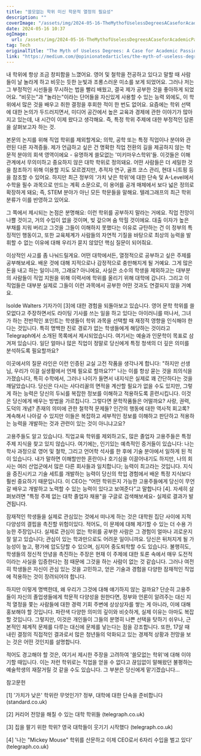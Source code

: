 ```yaml
---
title: "쓸모없는 학위 미신 학문적 열정의 필요성"
description: ""
coverImage: "/assets/img/2024-05-16-TheMythofUselessDegreesACaseforAcademicPassion_0.png"
date: 2024-05-16 10:37
ogImage: 
  url: /assets/img/2024-05-16-TheMythofUselessDegreesACaseforAcademicPassion_0.png
tag: Tech
originalTitle: "The Myth of Useless Degrees: A Case for Academic Passion"
link: "https://medium.com/@opinionatedarticles/the-myth-of-useless-degrees-a-case-for-academic-passion-db5482a5852c"
---
```



내 학위에 항상 조금 창피함을 느꼈어요. 영어 및 철학을 전공하고 있다고 말할 때 사람들이 날 놀라게 하고 비웃는 듯한 눈빛과 조롱스러운 미소를 보게 되었어요. 그러나 저는 그 부정적인 시선들을 무시하는 법을 빨리 배웠고, 결국 제가 공부한 것을 좋아하게 되었어요. "비웃는"과 "놀라는"이라는 단어들을 자신있게 사용할 수 있는 능력 외에도, 이 학위에서 많은 것을 배우고 취한 결정을 후회한 적이 한 번도 없어요. 요즘에는 학위 선택에 대한 논의가 두드러지면서, 미디어 공간에서 높은 교육과 경제에 관한 이야기가 많아지고 있는데, 내 시간이 이제 왔다고 생각해요. 즉, 특정 학위 주제에 대한 부정적인 담론을 살펴보고자 하는 것.

본문의 논지를 위해 직업 학위를 제외할게요; 의학, 공학 또는 특정 직업이나 분야와 관련된 다른 자격증들. 제가 언급하고 싶은 건 명확한 직업 전환의 길을 제공하지 않는 학문적 분야의 회색 영역이에요 - 유명하게 쓸모없는 '미키마우스학위'들. 이것들은 이해관계에서 무의미하고 중요하지 않은 대학 학위로 정의돼요. 어떤 사람들은 더 세밀한 것을 참조하기 위해 이용할 지도 모르겠지만, 추적자 연구, 골프 코스 관리, 현대 니트핑 등을 참조할 수 있어요. 하지만 최근 정부의 '가치 낮은 학위'에 대한 단속 및 A-Level에서 수학을 필수 과목으로 만드는 계획 소문으로, 이 용어를 공개 매체에서 보다 넓은 정의로 확장하게 돼요; 즉, STEM 분야가 아닌 모든 학문들을 말해요. 텔레그래프의 최근 학위 분류가 이를 반영하고 있어요.

그 쪽에서 제시되는 논점은 분명해요: 이런 학위를 공부하지 말라는 거에요. 직업 전망이 나쁠 것이고, 거의 수입이 없을 것이며, 빚 갚으며 숨 막힐 것이에요. 대출 이자가 높은 부채를 지워 버리고 그것을 그들이 이해하지 못했다는 이유로 규탄하는 건 이 정부의 특징적인 행동이고, 또한 교육체계가 사람들의 자연적 기질을 바탕으로 최상의 능력을 발휘할 수 없는 이유에 대해 우리가 묻지 않았던 핵심 질문이 되어줘요.

이상적인 사고를 좀 나눠드릴게요. 어떤 대학에서든, 열정적으로 공부하고 싶은 주제를 공부해보세요. 배운 것에 대해 지적으로나 감정적으로 충만해지게 될 거예요. 그게 많은 돈을 내고 하는 일이니까, 그래요? 아니에요, 사실은 소수의 학생을 제외하고는 대부분의 사람들이 직업 지원을 위해 이력서에 학위를 올리기 위해 대학에 갑니다. 그리고 이 직업들은 대부분 실제로 그들이 이런 과목에서 공부한 어떤 것과도 연결되지 않을 거예요.



Isolde Walters 기자가이 [3]에 대한 경험을 되돌아보고 있습니다. 영어 문학 학위를 쓸모없다고 주장하면서도 라이팅 기사를 쓰는 일을 하고 있다는 아이러니를 떠나서, 그녀가 하는 전반적인 포인트는 학생들이 학위 과목을 선택할 때 재정적 영향을 인식해야 한다는 것입니다. 특히 명백한 진로 경로가 없는 학생들에게 해당하는 것이라고 Telegraph에서 소개된 목록에서 제시되었습니다. 여기서는 예술과 인문학이 목표로 삼겨져 있습니다. 일단 얼마나 많은 직업이 정말로 당신에게 특정 청색의 더 깊은 의미를 분석하도록 필요할까요?

이곳에서의 질문 라인은 이런 인증된 교실 고전 작품을 생각나게 합니다: "하지만 선생님, 우리가 이걸 실생활에서 언제 필요로 할까요??" 나는 이를 항상 묻는 것을 죄의식을 가졌습니다, 특히 수학에서, 그러나 나이가 들면서 내지식은 실제로 꽤 간단하다는 것을 깨달았습니다. 당신은 다시는 사다리꼴의 면적을 계산할 필요가 없을 수도 있지만, 그렇게 하는 능력은 당신의 두뇌를 복잡한 정보를 이해하고 적용하도록 훈련시킵니다. 이것은 당신에게 배우는 방법을 가르칩니다. 그렇다면 문학작품들은 어떨까요? 사랑, 권력, 도덕의 개념? 존재의 의미에 관한 철학적 문제들? 인간의 행동에 대한 역사적 회고록? 계속해서 나아갈 수 있지만 이들은 복잡하고 세부적인 정보를 이해하고 판단하고 적용하는 능력을 개발하는 것과 관련이 있는 것이 아니냐고요?

고용주들도 알고 있습니다. 직업교육 학위를 제외하고도, 많은 졸업자 고용주들은 특정 주제 지식을 찾고 있지 않습니다. 여기에는, 인기있는 예측적인 증거들이 있습니다: 나는 학사 과정으로 영어 및 철학, 그리고 언어학 석사를 한 후에 기술 분야에서 일하게 된 적이 있습니다. 내가 말하면 이해할만한 혼란이나 호기심을 이끌어내기도 하지만, 나의 회사는 여러 산업군에서 많은 다른 회사들과 일치합니다; 능력이 최고라는 것입니다. 지식을 증진시키고 기술 세트를 개발하는 능력이 당신의 학업 경험에서 배운 특정 지식보다 훨씬 중요하기 때문입니다. 이 CEO는 “어떤 학위든지 가능한 고용주들에게 당신이 무언갈 배우고 개발하고 노력할 수 있는 능력이 있다고 보여준다”고 말합니다 [4]. 자세히 살펴보려면 "특정 주제 없는 대학 졸업자 채용"을 구글로 검색해보세요- 실제로 결과가 발견됩니다.

잠재적인 학생들을 실제로 관심있는 것에서 떠나게 하는 것은 대학원 집단 사이에 지적 다양성의 결핍을 촉진할 위험이있다. 적어도, 이 문제에 대해 제기할 수 있는 더 수용 가능한 주장입니다. 실제로 관심이 없는 학위를 공부한 사람은 그 경험이 얼마나 괴로운지 잘 알고 있습니다; 관심이 있는 학과만으로도 어려운 일이니까요. 당신은 뒤처지게 될 가능성이 높고, 평가에 압도당할 수 있으며, 심지어 중도퇴학할 수도 있습니다. 불행히도, 학생들의 정신적 안녕을 촉진하는 주장은 현재 이 주제에 대한 토론 속에서 매우 도전적이라는 사실을 입증한다는 점 때문에 그것을 하는 사람이 없는 것 같습니다. 그러나 여전히 학생들은 자신이 관심 있는 것을 고민하고, 얻은 기술과 경험을 다양한 잠재적인 직업에 적용하는 것이 장려되어야 합니다.



하지만 이렇게 명백한데, 왜 우리가 그것에 대해 얘기하지 않는 걸까요? 단순히 고용주들이 자신의 졸업생들에게 학문적 다양성을 원한다면, 정부와 언론이 알려주는 대신 지적 열정을 쫓는 사람들에 대한 경력 기회 주변에 상상상자를 쌓는 게 아니라, 이에 대해 홍보해야 할 것입니다. 파란색 다양한 의미의 깊이와 비슷하게, 실제 이유는 아마도 복잡할 것입니다. 그렇지만, 이것은 개인들이 그들의 분명히 나쁜 선택을 탓하기 쉬우나, 근본적인 체계적 문제를 다루는 대신에 문제를 낳는다는 점을 강조합니다. 또한, 17살 때 내린 결정의 직접적인 결과로서 많은 청년들의 악화되고 있는 경제적 상황과 전망을 보는 것은 어떤 것인지를 설명합니다.

적어도 경고해야 할 것은, 여기서 제시한 주장을 고려하여 '쓸모없는 학위'에 대해 이야기할 때입니다. 이는 저런 학위로는 직업을 얻을 수 없다고 끊임없이 말해왔던 불평하는 예술학생의 재잘거릴 것 같을 수도 있습니다. 그 부분은 당신에게 맡기겠습니다...

참고문헌

[1] '가치가 낮은' 학위란 무엇인가? 정부, 대학에 대한 단속을 준비합니다 (standard.co.uk)



[2] 커리어 전망을 해칠 수 있는 대학 학위들 (telegraph.co.uk)

[3] 집을 팔기 위한 학위? 영국 대학들이 웃기기 시작했다 (telegraph.co.uk)

[4] '나는 "Mickey Mouse" 학위를 산문하고 이제 CEO로서 6자리 수입을 벌고 있다' (telegraph.co.uk)
